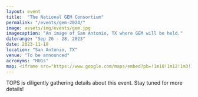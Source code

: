 ```yaml
---
layout: event
title:  "The National GEM Consortium"
permalink: "/events/gem-2024/"
image: assets/img/events/gem.jpg
imagecaption: "An image of San Antonio, TX where GEM will be held."
daterange: "Sep 26 - 28, 2023"
date: 2023-11-19
location: "San Antonio, TX"
venue: "To be announced"
acronyms: "HUGs"
map: <iframe src="https://www.google.com/maps/embed?pb=!1m18!1m12!1m3!1d363254.4781895234!2d-98.7798070756485!3d29.46464184843022!2m3!1f0!2f0!3f0!3m2!1i1024!2i768!4f13.1!3m3!1m2!1s0x865c58af04d00eaf%3A0x856e13b10a016bc!2sSan%20Antonio%2C%20TX!5e0!3m2!1sen!2sus!4v1701190006169!5m2!1sen!2sus" width="600" height="450" style="border:0;" allowfullscreen="" loading="lazy" referrerpolicy="no-referrer-when-downgrade"></iframe>
---
```


TOPS is diligently gathering details about this event.  Stay tuned for more details!